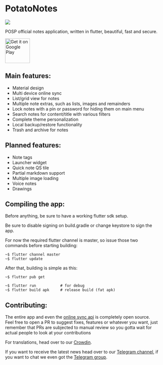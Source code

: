 # PotatoNotes

<img src="https://i.imgur.com/4Fm8gSc.png">

POSP official notes application, written in flutter, beautiful, fast and secure.

<a href='https://play.google.com/store/apps/details?id=com.potatoproject.notes&pcampaignid=pcampaignidMKT-Other-global-all-co-prtnr-py-PartBadge-Mar2515-1'><img alt='Get it on Google Play' src='https://play.google.com/intl/en_us/badges/static/images/badges/en_badge_web_generic.png' height="80px"/></a>

## Main features:
- Material design
- Multi device online sync
- List/grid view for notes
- Multiple note extras, such as lists, images and remainders
- Lock notes with a pin or password for hiding them on main menu
- Search notes for content/title with various filters
- Complete theme personalization
- Local backup/restore functionality
- Trash and archive for notes

## Planned features:
- Note tags
- Launcher widget
- Quick note QS tile
- Partial markdown support
- Multiple image loading
- Voice notes
- Drawings

## Compiling the app:
Before anything, be sure to have a working flutter sdk setup.

Be sure to disable signing on build.gradle or change keystore to sign the app.

For now the required flutter channel is master, so issue those two commands before starting building:
```
~$ flutter channel master
~$ flutter update
```

After that, building is simple as this:
```
~$ flutter pub get

~$ flutter run           # for debug
~$ flutter build apk     # release build (fat apk)
```

## Contributing:
The entire app and even the [online sync api](https://github.com/broodroosterdev/potatosync-rust) is completely open source.  
Feel free to open a PR to suggest fixes, features or whatever you want, just remember that PRs are subjected to manual review so you gotta wait for actual people to look at your contributions

For translations, head over to our [Crowdin](https://crowdin.com/project/potatonotes).

If you want to receive the latest news head over to our [Telegram channel](https://t.me/potatonotesnews), if you want to chat we even got the [Telegram group](https://t.me/potatonotes).
